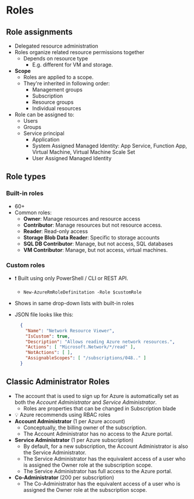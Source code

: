 # Roles

## Role assignments

- Delegated resource administration
- Roles organize related resource permissions together
  - Depends on resource type
    - E.g. different for VM and storage.
- **Scope**
  - Roles are applied to a scope.
  - They're inherited in following order:
    - Management groups
    - Subscription
    - Resource groups
    - Individual resources
- Role can be assigned to:
  - Users
  - Groups
  - Service principal
    - Application
    - System Assigned Managed Identity: App Service, Function App, Virtual Machine, Virtual Machine Scale Set
    - User Assigned Managed Identity

## Role types

### Built-in roles

- 60+
- Common roles:
  - **Owner**: Manage resources and resource access
  - **Contributor**: Manage resources but not resource access.
  - **Reader**: Read-only access
  - **Storage Blob Data Reader**: Specific to storage accounts
  - **SQL DB Contributor**: Manage, but not access, SQL databases
  - **VM Contributor**: Manage, but not access, virtual machines.

### Custom roles

- ❗ Built using only PowerShell / CLI or REST API.
  - `New-AzureRmRoleDefinitation -Role $customRole`
- Shows in same drop-down lists with built-in roles
- JSON file looks like this:

  ```json
    {
      "Name": "Network Resource Viewer",
      "IsCustom": true,
      "Description": "Allows reading Azure network resources.",
      "Actions": [ "Microsoft.Network/*/read" ],
      "NotActions": [ ],
      "AssignableScopes": [ "/subscriptions/048.." ]
    }
    ```

## Classic Administrator Roles

- The account that is used to sign up for Azure is automatically set as both the *Account Administrator* and *Service Administrator*.
  - Roles are properties that can be changed in Subscription blade
- 💡 Azure recommends using RBAC roles
- **Account Administrator** (1 per Azure account)
  - Conceptually, the billing owner of the subscription.
  - The Account Administrator has no access to the Azure portal.
- **Service Administrator** (1 per Azure subscription)
  - By default, for a new subscription, the Account Administrator is also the Service Administrator.
  - The Service Administrator has the equivalent access of a user who is assigned the Owner role at the subscription scope.
  - The Service Administrator has full access to the Azure portal.
- **Co-Administrator** (200 per subscription)
  - The Co-Administrator has the equivalent access of a user who is assigned the Owner role at the subscription scope.
